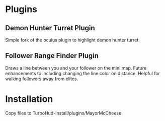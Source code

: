 # Plugins

## Demon Hunter Turret Plugin
Simple fork of the oculus plugin to highlight demon hunter turret.

## Follower Range Finder Plugin
Draws a line between you and your follower on the mini map.  Future enhancements to including changing the line color on distance.  Helpful for walking followers away from elites.

# Installation
Copy files to TurboHud-Install/plugins/MayorMcCheese